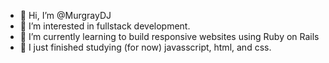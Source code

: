 - 👋 Hi, I’m @MurgrayDJ
- 👀 I’m interested in fullstack development.
- 🌱 I’m currently learning to build responsive websites using Ruby on Rails
- 🧠 I just finished studying (for now) javasscript, html, and css.

<!---
MurgrayDJ/MurgrayDJ is a ✨ special ✨ repository because its `README.md` (this file) appears on your GitHub profile.
You can click the Preview link to take a look at your changes.
--->
